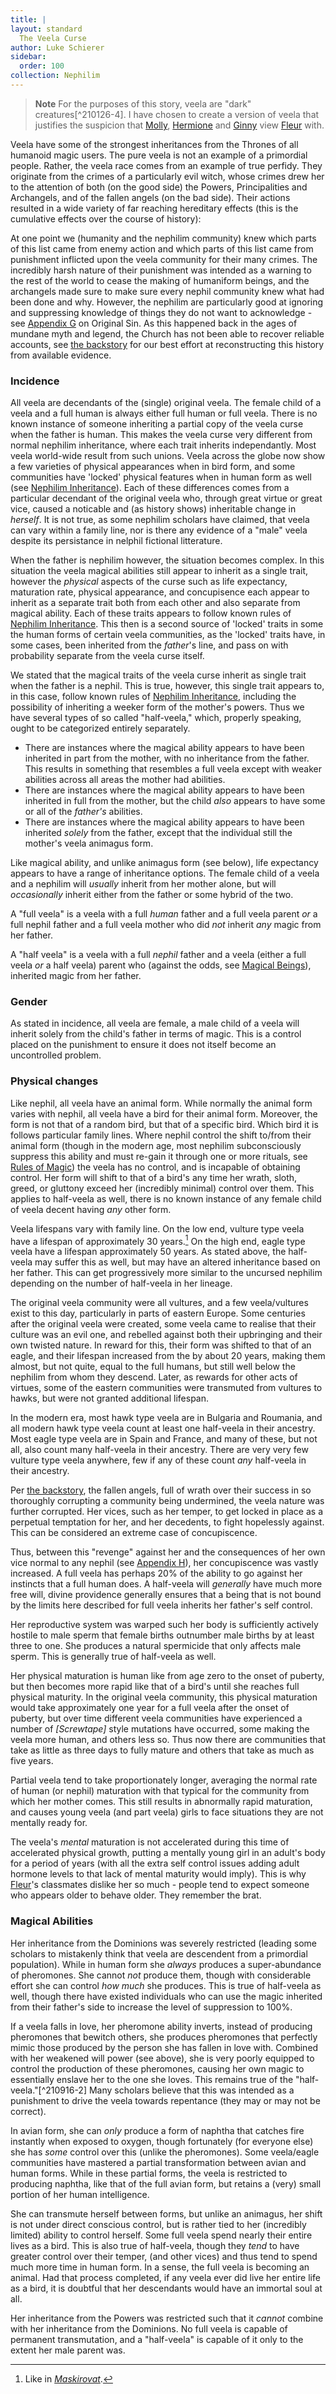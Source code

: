 ```yaml
---
title: |
layout: standard
  The Veela Curse
author: Luke Schierer
sidebar:
  order: 100
collection: Nephilim
---
```


> **Note**
> For the purposes of this story, veela are "dark"
> creatures[^210126-4]. I have chosen to create a version of veela that
> justifies the suspicion that [Molly], [Hermione][] and [Ginny][] view
> [Fleur][] with.

Veela have some of the strongest inheritances from the
Thrones of all humanoid magic users. The pure veela is not an example of
a primordial people. Rather, the veela race comes from an example of
true perfidy. They originate from the crimes of a particularly evil witch,
whose crimes drew her to the attention of both (on the good side) the
Powers, Principalities and Archangels, and of the fallen angels (on the bad
side). Their actions resulted in a wide variety of far reaching hereditary
effects (this is the cumulative effects over the course of history):

At one point we (humanity and the nephilim community) knew which parts of this list came from enemy action and which parts of this list came from punishment inflicted upon the veela community for their many crimes. The incredibly harsh nature of their punishment was intended as a warning to the rest of the world to cease the making of humaniform beings, and the archangels made sure to make sure every nephil community knew what had been done and why. However, the nephilim are particularly good at ignoring and suppressing knowledge of things they do not want to acknowledge - see [Appendix G] on Original Sin. As this happened back in the ages of mundane myth and legend, the Church has not been able to recover reliable accounts, see [the backstory] for our best effort at reconstructing this history from available evidence.

### Incidence

All veela are decendants of the (single) original veela. The female child of a veela and a full human is always either full human or full veela. There is no known instance of someone inheriting a partial copy of the veela curse when the father is human. This makes the veela curse very different from normal nephilim inheritance, where each trait inherits independantly. Most veela world-wide result from such unions. Veela across the globe now show a few varieties of physical appearances when in bird form, and some communities have 'locked' physical features when in human form as well (see [Nephilim Inheritance]). Each of these differences comes from a particular decendant of the original veela who, through great virtue or great vice, caused a noticable and (as history shows) inheritable change in _herself_.
It is not true, as some nephilim scholars have claimed, that veela can vary within a family line, nor is there any evidence of a "male" veela despite its persistance in nelphil fictional litterature.

When the father is nephilim however, the situation becomes complex. In this situation the veela magical abilities still appear to inherit as a single trait, however the _physical_ aspects of the curse such as life expectancy, maturation rate, physical appearance, and concupisence each appear to inherit as a separate trait both from each other and also separate from magical ability. Each of these traits appears to follow known rules of [Nephilim Inheritance]. This then is a second source of 'locked' traits in some the human forms of certain veela communities, as the 'locked' traits have, in some cases, been inherited from the _father_'s line, and pass on with probability separate from the veela curse itself.

We stated that the magical traits of the veela curse inherit as single trait when the father is a nephil. This is true, however, this single trait appears to, in this case, follow known rules of [Nephilim Inheritance], including the possibility of inheriting a weeker form of the mother's powers. Thus we have several types of so called "half-veela," which, properly speaking, ought to be categorized entirely separately.

- There are instances where the magical ability appears to have been inherited in part from the mother, with no inheritance from the father. This results in something that resembles a full veela
  except with weaker abilities across all areas the mother had abilities.
- There are instances where the magical ability appears to have been inherited in full from the mother, but the child _also_ appears to have some or all of the _father's_ abilities.
- There are instances where the magical ability appears to have been inherited _solely_ from the father, except that the individual still the mother's veela animagus form.

Like magical ability, and unlike animagus form (see below), life expectancy appears to have a range of inheritance options. The female child of a veela and a nephilim will
_usually_ inherit from her mother alone, but will _occasionally_ inherit either from the father or some hybrid of the two.

A "full veela" is a veela with a full _human_ father and a full veela parent _or_ a full nephil father and a full veela mother who did _not_ inherit _any_ magic from her father.

A "half veela" is a veela with a full _nephil_ father and a veela (either a full veela _or_ a half veela) parent who (against the odds, see [Magical Beings]), inherited magic from her father.

### Gender

As stated in incidence, all veela are female, a male child of a veela will inherit solely from the
child's father in terms of magic. This is a control placed on the
punishment to ensure it does not itself become an uncontrolled problem.

### Physical changes

Like nephil, all veela have an animal form. While normally the animal form
varies with nephil, all veela have a bird for their animal form. Moreover, the form is not that of a random bird, but that of a specific bird. Which bird it is follows particular family lines.
Where nephil control the shift to/from their animal form (though in the modern age, most nephilim subconsciously suppress this ability and must re-gain it
through one or more rituals, see [Rules of Magic]) the veela has no control, and is incapable of obtaining control.
Her form will shift to that of a bird's any time her wrath, sloth,
greed, or gluttony exceed her (incredibly minimal) control over
them. This applies to half-veela as well, there is no known instance of any female child of veela decent having _any_ other form.

Veela lifespans vary with family line. On the low end, vulture type veela have a lifespan of approximately 30 years.[^210916-1] On the high end, eagle type veela have a lifespan approximately 50 years. As stated above, the half-veela may suffer this as well, but may have an altered inheritance based on her father. This can get progressively more similar to the uncursed nephilim depending on the number of half-veela in her lineage.

The original veela community were all vultures, and a few veela/vultures
exist to this day, particularly in parts of eastern Europe. Some centuries
after the original veela were created, some veela came to realise that
their culture was an evil one, and rebelled against both their upbringing
and their own twisted nature. In reward for this, their form was shifted
to that of an eagle, and their lifespan increased from the by about 20 years,
making them almost, but not quite, equal to the full humans, but still well below the nephilim from whom they descend. Later, as rewards for other acts of virtues, some of the eastern communities were transmuted from vultures to hawks, but were not granted additional lifespan.

In the modern era, most hawk type veela are in Bulgaria and Roumania, and all modern hawk type veela count at least one half-veela in their ancestry. Most eagle type veela are in Spain and France, and many of these, but not all, also count many half-veela in their ancestry. There are very very few vulture type veela anywhere, few if any of these count _any_ half-veela in their ancestry.

Per [the backstory], the fallen angels, full of wrath over their success
in so thoroughly corrupting a community being undermined, the veela nature
was further corrupted. Her vices, such as her temper, to get locked in
place as a perpetual temptation for her, and her decedents, to fight
hopelessly against. This can be considered an extreme case of concupiscence.

Thus, between this "revenge" against her and the consequences of her own vice
normal to any nephil (see [Appendix H]), her concupiscence was vastly increased.
A full veela has perhaps 20% of the ability to go against her instincts that a
full human does. A half-veela will _generally_ have much more free will,
divine providence generally ensures that a being that is not bound by the limits here
described for full veela inherits her father's self control.

Her reproductive system was warped such her body is sufficiently actively hostile to male sperm that female births outnumber male births by at least three
to one. She produces a natural spermicide that only affects male sperm. This is generally true of half-veela as well.

Her physical maturation is human like from age zero to the onset of
puberty, but then becomes more rapid like that of a bird's until she
reaches full physical maturity. In the original veela community, this physical maturation would take approximately one year for a full veela after the onset of puberty, but over time different veela communities have experienced a number of _[Screwtape]_ style mutations have occurred, some making the veela more human, and others less so. Thus now there are communities that take as little as three days to fully mature and others that take as much as five years.

Partial veela tend to take proportionately longer, averaging the normal rate of human (or nephil) maturation with that typical for the community from which her mother comes. This still results in abnormally rapid maturation, and causes young veela (and part veela) girls to face situations they are not mentally ready for.

The veela's _mental_ maturation is not accelerated during this time of accelerated physical growth, putting a mentally young girl in an adult's
body for a period of years (with all the extra self control issues adding adult hormone levels to that lack of mental maturity would imply). This is why [Fleur]'s classmates dislike her so much - people tend to expect someone who appears older to behave older. They remember the brat.

[Nephilim Inheritance]: ../Inheritance/

### Magical Abilities

Her inheritance from the Dominions was severely restricted (leading some scholars to mistakenly think that veela are descendent from a primordial population). While in human form she _always_ produces a super-abundance of pheromones. She cannot _not_ produce them, though with considerable effort she can control _how much_ she produces. This is true of half-veela as well, though there have existed individuals who can use the magic inherited from their father's side to increase the level of suppression to 100%.

If a veela falls in love, her pheromone ability inverts, instead of
producing pheromones that bewitch others, she produces pheromones that
perfectly mimic those produced by the person she has fallen in love with.
Combined with her weakened will power (see above), she is very poorly
equipped to control the production of these pheromones, causing her own
magic to essentially enslave her to the one she loves. This remains true
of the "half-veela."[^210916-2] Many scholars believe that this was intended as a punishment to drive the veela towards repentance (they may or may not be correct).

In avian form, she can _only_ produce a form of naphtha that catches
fire instantly when exposed to oxygen, though fortunately (for
everyone else) she has _some_ control over this (unlike the
pheromones). Some veela/eagle communities have mastered a partial transformation
between avian and human forms. While in these partial forms, the veela
is restricted to producing naphtha, like that of the full avian form, but
retains a (very) small portion of her human intelligence.

She can transmute herself between forms, but unlike an animagus, her
shift is not under direct conscious control, but is rather tied to her
(incredibly limited) ability to control herself. Some full veela spend
nearly their entire lives as a bird. This is also true of half-veela,
though they _tend_ to have greater control over their temper, (and other
vices) and thus tend to spend much more time in human form. In a sense, the full veela is becoming an animal. Had that process completed, if any veela ever
did live her entire life as a bird, it is doubtful that her descendants
would have an immortal soul at all.

Her inheritance from the Powers was restricted such that it _cannot_
combine with her inheritance from the Dominions. No full veela is
capable of permanent transmutation, and a "half-veela" is capable of it
only to the extent her male parent was.

[Appendix A]: <../Points of Divergence/>

[Rules of Magic]: <../Rules of Magic/>

[Magical Beings]: ../magical-beings/

[Relative Power Levels]: <../Relative Power Levels/>

[Life Expectancy]: ../life-expectancy/
[Appendix G]: ../appendix_g/
[Appendix H]: ../Appendix_H//
[Appendix I]: <../Veela Pathology/>
[the backstory]: ../../backstory/The_Veela/

[^210916-1]: Like in _[Maskirovat][knffnm]_.

[Fleur]: </Harrypedia/people/Delacour/Fleur Isabelle/>
[Molly]: /Harrypedia/people/Prewett/Molly/
[Hermione]: </Harrypedia/people/Granger/Hermione Jean/>
[Ginny]: </Harrypedia/people/Weasley/Ginevra Molly/>
[knffnm]: http://kokopelli.nsns.fanficauthors.net/Maskirovat/Maskirovat/
